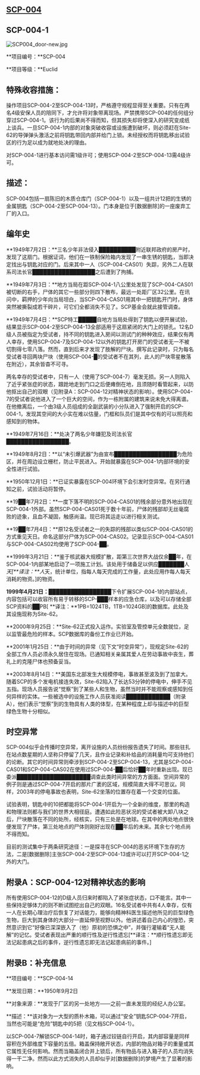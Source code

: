 ## [SCP-004](https://scp-wiki-cn.wikidot.com/scp-004)

## SCP-004-1

![SCP004_door-new.jpg](https://cdn.jsdelivr.net/gh/HOG-StarWatch/MyImgBed@master/scp-series/SCP004_door-new.jpg)



**项目编号：**SCP-004

**项目等级：**Euclid

## 特殊收容措施：

操作项目SCP-004-2至SCP-004-13时，严格遵守规程显得至关重要。只有在两名4级安保人员的陪同下，才允许将对象带离现场。严禁携带SCP-004的任何组分穿过SCP-004-1。该行为的后果尚不得而知，但其损失却将使深入的研究变成纸上谈兵。一旦SCP-004-1内部的对象突破收容或设施遭到破坏，则必须赶在Site-62的导弹弹头激活之前将钥匙带回内部并给门上锁。未经授权而将钥匙移出试验区的行为足以成为就地处决的理由。

对SCP-004-1进行基本访问需1级许可；使用SCP-004-2至SCP-004-13需4级许可。

## 描述：

SCP-004包括一扇陈旧的木质仓库门（SCP-004-1）以及一组共计12把的生锈的金属钥匙（SCP-004-2至SCP-004-13）。门本身是位于[数据删除]的一座废弃工厂的入口。

## 编年史

**1949年7月2日：**三名少年非法侵入██████████附近联邦政府的房产时，发现了这扇门。根据证词，他们在一铁制保险箱内发现了一串生锈的钥匙，当即决定找出与钥匙对应的门。后来其中一人（SCP-004-CAS01）失踪，另外二人在联系司法长官█████████████████之后遭到了拘捕。

**1949年7月3日：**地方当局在距SCP-004-1八公里处发现了SCP-004-CAS01被切断的右手，尸体的其它一些部分则四下散布，最远一处距厂区32公里。在讯问中，羁押的少年向当局坦白，当SCP-004-CAS01用其中一把钥匙开门时，身体突然被撕裂成若干碎片，可它们全都消失不见了。SCP基金会就此接管调查。

**1949年7月4日：**SCP特工█████自地方当局处得到了钥匙以便开展试验，结果显示SCP-004-2至SCP-004-13全部适用于这扇紧闭的大门上的锁孔。12名D级人员被指定为受试者，持不同的钥匙进入房间以测试门的种种效应，结果仅有两人幸存，使用SCP-004-7及SCP-004-12以外的钥匙打开房门的受试者无一不被切割得七零八落。然而，直到后来才发现了肢解的尸块。撰写此记录时，只为每名受试者寻回两块尸块（使用SCP-004-█的受试者不在其列，此人的尸块零星散落在附近），其余皆杳不可寻。

两名幸存的受试者中，只有一人（使用了SCP-004-7）毫发无损。另一人则陷入了近乎紧张症的状态，踉跄地走到门口之后便瘫倒在地，且须随时看管起来，以防他抠出自己的双眼（见附录A：SCP-004-12对精神状态的影响）。使用SCP-004-7的受试者说他进入了一个巨大的空间，作为一栋附属的建筑来说未免大得离谱。在他撤离后，一个由3级人员组成的全副武装的小分队进入了强制开启的SCP-004-1，发现其空间的大小实在难以估量，门框和队员们是其中仅有的可以照亮和感知到的物体。

**1949年7月16日：**处决了两名少年嫌犯及司法长官█████████████████。

**1949年8月2日：**以“未引爆武器”为由宣布█████████████████为危险区，并在周边设立栅栏，防止平民进入。开始就暴露在SCP-004-1内部环境的安全性进行试验。

**1950年12月1日：**已证实暴露在SCP-004环境下会引发时空异常。在另行通知之前，试验活动将暂停。

**19██年7月2日：**一度下落不明的SCP-004-CAS01的残余部分意外地出现在SCP-004-1外部。虽然SCP-004-CAS01死于数十年前，尸体的残部却无丝毫腐败的迹象，且血不凝固，触感尚温。现已将其运走以进行相关测试。

**19██年7月4日：**原12名受试者之一的失踪的残部以类似SCP-004-CAS01的方式重见天日。命名这部分尸体为SCP-004-CAS02。记录显示SCP-004-CAS01与SCP-004-CAS02均使用了SCP-004-██。

**1999年3月21日：**鉴于核武器大规模扩散，距第三次世界大战仅余██年，在SCP-004-1内部某地启动了一项施工计划。该处用于储备足以供应███████人*天[**译注：**人*天，统计单位，指每人每天完成的工作量，此处应用作每人每天消耗的物资。]的物资。

**1999年4月21日：**█████████████████下令扩展SCP-004-1的内部站点，内容包括可以收容所有易于转移的SCP-███样本的应急仓库，以及可以存储全部SCP资料的██PB[ **译注：**1PB=1024TB，1TB=1024GB]的数据库。此处及其设施现称为Site-62。

**2000年9月25日：**Site-62正式投入运作。实验室及管控单元全数就位，足以监管最危险的样本。SCP数据库的备份工作业已开始。

**2001年1月25日：**由于时间的异常（见下文“时空异常”），现规定Site-62的全部工作人员必须永久居住在现场。已通知相关亲属其爱人在劳动事故中丧生，葬礼上的克隆尸体也预备妥当。

**2003年8月14日：**美国东北部发生大规模停电，事故甚至波及到了加拿大。随着SCP的多个发电机接连失效，Site-62陷入了长达53分钟的停电中，伸手不见五指。现场人员报告说“觉察”到了某些人和生物，虽然当时并不能观察或感知到任何异样的实体。一些被选中的设施工作人员获准阅读████████████（附录A），他们表示“觉察”到的生物具有人类的体型，在某种程度上却与描述中的巨型绿色生物十分相似。

## 时空异常

SCP-004似乎会传播时空异常，离开设施的人员纷纷报告遗失了时间。那些驻扎在站点数星期的人坚称只停留了几天，且作业记录和补给品的消耗量均可支持他们的论断。其它的时间异常则牵涉到SCP-004-2至SCP-004-13，尤其是SCP-004-CAS01和SCP-004-CAS02在使用过SCP-004-██后恰好██年时重新出现。现已委派████████████████████调查此类时间异常的方方面面。空间异常的例子则是通过SCP-004-7开启的那片广袤的区域，规模简直大得不可思议。同样，2003年的停电事故也表明，Site-62坐落的位置存在着一个交变的位面。

试验表明，钥匙中的10把都能将SCP-004-1开启为一个全新的维度，那里的构造和物理法则都与我们的世界大相径庭。遭遇如此险恶状况的受试者被大卸八块之后，尸块散落在不同的处所，经核实，只有三处是在地球。在其中的两处地点很快便发现了尸体，第三处地点的尸体则刚好出现在██年后的未来。其余七个地点尚不得而知。

目前的测试集中于两条研究途径：一是探寻在SCP-004的恶劣环境下生存的方法，二是[数据删除]主张SCP-004-2至SCP-004-13或许可以打开SCP-004-1之外的大门。

## 附录A：SCP-004-12对精神状态的影响

所有使用SCP-004-12的D级人员归来时都陷入了紧张症状态，口不能言。其中一些保持足够体力的则不断试图挖出自己的双眼。16名受试者中共有4人幸存，仅有一人在长期心理治疗后恢复了对话能力，能够向精神科医生描述他所见的巨型绿色生物，巨大到其身体的大部分一直延伸至视野以外。他讲述着自己内心的惶恐，突然意识到它“好像已深深嵌入了（他）原初的恐惧之中”，并强行灌输着“无人能解”的记忆。受试者表现出严重的顺行性及逆行性遗忘[**译注：**顺行性遗忘即无法记起患病之后的事件，逆行性遗忘即无法记起患病前的事件。]

## 附录B：补充信息

**项目编号：**SCP-004-14

**发现日期：**1950年9月2日

**对象来源：**发现于厂区的另一处地方——之前一直未发现的经纪人办公室。

**描述：**该对象为一大型的质朴木箱，可以通过“安全”钥匙SCP-004-7开启，当然也可能是“危险”钥匙中的5把（见文档SCP-004-1）。

以SCP-004-7解锁SCP-004-14时，箱子通过铰链自行开启，其内部容量是同样容积在外部维度下容量的五倍。箱盖保持敞开状态，内部的物品对箱子的重量或其它属性无任何影响。然而当箱盖闭合并上锁后，所有物品与进入箱子的人员均消失得一干二净。然而以此方式消失的人员却似乎对[数据删除]的梦境产生了显著的影响。